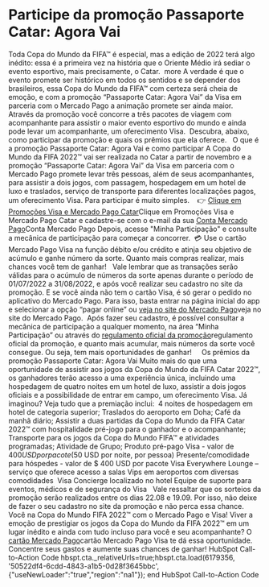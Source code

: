 # Participe da promoção Passaporte Catar: Agora Vai

Toda Copa do Mundo da FIFA™ é especial, mas a edição de 2022 terá algo inédito: essa é a primeira vez na história que o Oriente Médio irá sediar o evento esportivo, mais precisamente, o Catar. 
more
A verdade é que o evento promete ser histórico em todos os sentidos e se depender dos brasileiros, essa Copa do Mundo da FIFA™ com certeza será cheia de emoção, e com a promoção “Passaporte Catar: Agora Vai” da Visa em parceria com o Mercado Pago a animação promete ser ainda maior. 
Através da promoção você concorre a três pacotes de viagem com acompanhante para assistir o maior evento esportivo do mundo e ainda pode levar um acompanhante, um oferecimento Visa. 
Descubra, abaixo, como participar da promoção e quais os prêmios que ela oferece.
 
O que é a promoção Passaporte Catar: Agora Vai e como participar
A Copa do Mundo da FIFA 2022™ vai ser realizada no Catar a partir de novembro e a promoção “Passaporte Catar: Agora Vai” da Visa em parceria com o Mercado Pago promete levar três pessoas, além de seus acompanhantes, para assistir a dois jogos, com passagem, hospedagem em um hotel de luxo e traslados, serviço de transporte para diferentes localizações pagos, um oferecimento Visa.
Para participar é muito simples. 
 
👉 [Clique em Promoções Visa e Mercado Pago Catar](https://promocoes.visa.com.br/site/mercado-pago/mercado-pago-catar/)Clique em Promoções Visa e Mercado Pago Catar e cadastre-se com o e-mail da sua [Conta Mercado Pago](https://www.mercadopago.com.br/conta)Conta Mercado Pago Depois, acesse "Minha Participação" e consulte a mecânica de participação para começar a concorrer. 
💳 Use o cartão Mercado Pago Visa na função débito e/ou crédito e atinja seu objetivo de acúmulo e ganhe número da sorte. Quanto mais compras realizar, mais chances você tem de ganhar!
 
Vale lembrar que as transações serão válidas para o acúmulo de números da sorte apenas durante o período de 01/07/2022 a 31/08/2022, e após você realizar seu cadastro no site da promoção. E se você ainda não tem o cartão Visa, é só gerar o pedido no aplicativo do Mercado Pago. Para isso, basta entrar na página inicial do app e selecionar a opção “pagar online” ou [veja no site do Mercado Pago](https://app.adjust.com/jsr?url=https%3A%2F%2Fddnf.adj.st%2Fcards-request%2Fhybrid%2Fphysical%2Finit-point%3Ffrom%3Dpush_notification%26additional_info%3Dmkt_campaign%26tool%3D23812709%26word%3DMLB_MP_MP-EMAILMP_DACC_ALL_AH-ACQ_PAY_TXS_X_Generic-%28All%29_blog_td_fisico%26utm_source%3DBLOG%26utm_medium%3DBLOG%26utm_campaign%3DMLB_MP_MP-EMAILMP_DACC_ALL_AH-ACQ_PAY_TXS_X_Generic-%28All%29_blog_td_fisico%26adjust_t%3D59di46b%26adjust_deeplink%3Dmercadopago%253A%252F%252Fcards-request%252Fhybrid%252Fphysical%252Finit-point%253Ffrom%253Dpush_notification%2526additional_info%253Dmkt_campaign%2526tool%253D23812709%2526word%253DMLB_MP_MP-EMAILMP_DACC_ALL_AH-ACQ_PAY_TXS_X_Generic-%2528All%2529_blog_td_fisico%2526utm_source%253DBLOG%2526utm_medium%253DBLOG%2526utm_campaign%253DMLB_MP_MP-EMAILMP_DACC_ALL_AH-ACQ_PAY_TXS_X_Generic-%2528All%2529_blog_td_fisico%26adjust_label%3DMLB_MP_MP-EMAILMP_DACC_ALL_AH-ACQ_PAY_TXS_X_Generic-%28All%29_blog_td_fisico%26adjust_fallback%3Dhttps%253A%252F%252Fwww.mercadopago.com.br%252F%26adjust_deeplink_js%3D1)veja no site do Mercado Pago. 
Após fazer seu cadastro, é possível consultar a mecânica de participação a qualquer momento, na área “Minha Participação” ou através do [regulamento oficial da promoção](https://promocoes.visa.com.br/site/mercado-pago/mercado-pago-catar/regulamento)regulamento oficial da promoção, e quanto mais acumular, mais números da sorte você consegue. Ou seja, tem mais oportunidades de ganhar!  
 
Os prêmios da promoção Passaporte Catar: Agora Vai
Muito mais do que uma oportunidade de assistir aos jogos da Copa do Mundo da FIFA Catar 2022™, os ganhadores terão acesso a uma experiência única, incluindo uma hospedagem de quatro noites em um hotel de luxo, assistir a dois jogos oficiais e a possibilidade de entrar em campo, um oferecimento Visa. Já imaginou?
Veja tudo que a premiação inclui: 
4 noites de hospedagem em hotel de categoria superior;
Traslados do aeroporto em Doha;
Café da manhã diário;
Assistir a duas partidas da Copa do Mundo da FIFA Catar 2022™ com hospitalidade pré-jogo para o ganhador e o acompanhante;
Transporte para os jogos da Copa do Mundo FIFA™ e atividades programadas;
Atividade de Grupo;
Produto pré-pago Visa - valor de $400 USD por pacote ($50 USD por noite, por pessoa)
Presente/comodidade para hóspedes - valor de $ 400 USD por pacote
Visa Everywhere Lounge – serviço que oferece acesso a salas Vips em aeroportos com diversas comodidades 
Visa Concierge localizado no hotel
Equipe de suporte para eventos, médicos e de segurança do Visa
 
Vale ressaltar que os sorteios da promoção serão realizados entre os dias 22.08 e 19.09. Por isso, não deixe de fazer o seu cadastro no site da promoção e não perca essa chance.
 
Você na Copa do Mundo FIFA 2022™ com o Mercado Pago e Visa!
Viver a emoção de prestigiar os jogos da Copa do Mundo da FIFA 2022™ em um lugar inédito e ainda com tudo incluso para você e seu acompanhante? O [cartão Mercado Pago](/conta-mercado-pago)cartão Mercado Pago Visa te dá essa oportunidade.
Concentre seus gastos e aumente suas chances de ganhar!
HubSpot Call-to-Action Code [](https://conteudo.mercadopago.com.br/cs/c/?cta_guid=e7776f6e-bc13-4edc-8e19-27c797fb32f9&signature=AAH58kG1HNuIcP9NuSe1_P3-T7k6EKu1OQ&portal_id=6179356&pageId=79140410911&placement_guid=50522df4-6cdd-4843-a1b5-0d28f3645bbc&click=1dfc2406-0783-4cf3-8f18-1017a3eda504&redirect_url=APefjpERWXHLtJSxiAg8qUv6pTmECjiz5qby_ECeN8bxIsQe1R3PxJSUWPJfAwchKAEyZZdRDSxHscGTIgWPiLs3qN6ElZu0Mg0k826YohCFsQg5CJWJEqI1V1uftaSVIHfFwOCU8gr0-3lbdtwjcn41yd15b2b6ww&hsutk=&canon=https%3A%2F%2Fconteudo.mercadopago.com.br%2Fpromocao-passaporte-catar-agora-vai-mercado-pago&ts=1748042875175) hbspt.cta._relativeUrls=true;hbspt.cta.load(6179356, '50522df4-6cdd-4843-a1b5-0d28f3645bbc', {"useNewLoader":"true","region":"na1"});  end HubSpot Call-to-Action Code

